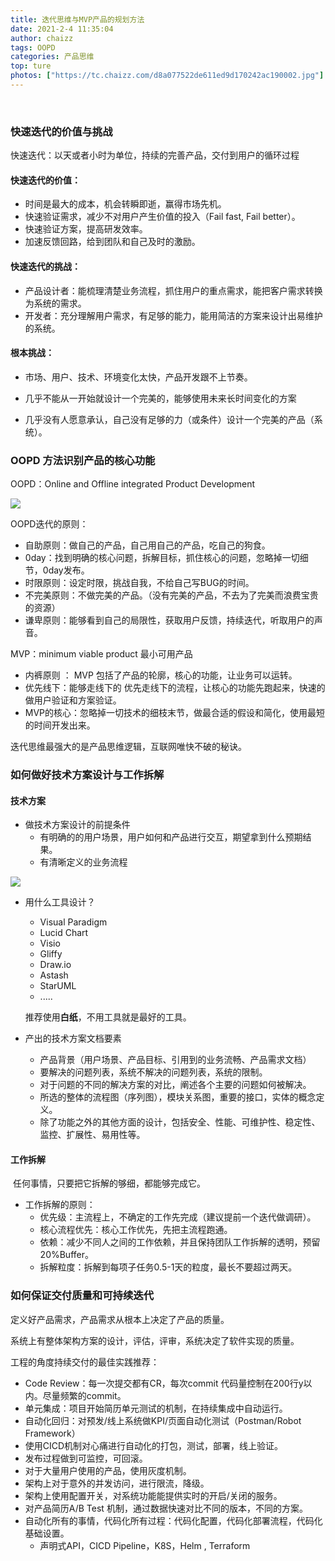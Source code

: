 ```yaml
---
title: 迭代思维与MVP产品的规划方法
date: 2021-2-4 11:35:04
author: chaizz
tags: OOPD
categories: 产品思维
top: ture
photos: ["https://tc.chaizz.com/d8a077522de611ed9d170242ac190002.jpg"]
---
```


​              

<!--more-->

### 快速迭代的价值与挑战

快速迭代：以天或者小时为单位，持续的完善产品，交付到用户的循环过程

#### 快速迭代的价值：

- 时间是最大的成本，机会转瞬即逝，赢得市场先机。
- 快速验证需求，减少不对用户产生价值的投入（Fail fast, Fail better）。
- 快速验证方案，提高研发效率。
- 加速反馈回路，给到团队和自己及时的激励。

#### 快速迭代的挑战：

- 产品设计者：能梳理清楚业务流程，抓住用户的重点需求，能把客户需求转换为系统的需求。
- 开发者：充分理解用户需求，有足够的能力，能用简洁的方案来设计出易维护的系统。

#### 根本挑战：

- 市场、用户、技术、环境变化太快，产品开发跟不上节奏。

- 几乎不能从一开始就设计一个完美的，能够使用未来长时间变化的方案

- 几乎没有人愿意承认，自己没有足够的力（或条件）设计一个完美的产品（系统）。



### OOPD 方法识别产品的核心功能

OOPD：Online and Offline integrated Product Development  

![](OOPD.png)

OOPD迭代的原则：

- 自助原则：做自己的产品，自己用自己的产品，吃自己的狗食。
- 0day：找到明确的核心问题，拆解目标，抓住核心的问题，忽略掉一切细节，0day发布。
- 时限原则：设定时限，挑战自我，不给自己写BUG的时间。
- 不完美原则：不做完美的产品。（没有完美的产品，不去为了完美而浪费宝贵的资源）
- 谦卑原则：能够看到自己的局限性，获取用户反馈，持续迭代，听取用户的声音。



MVP：minimum viable product 最小可用产品

- 内裤原则 ： MVP 包括了产品的轮廓，核心的功能，让业务可以运转。
- 优先线下：能够走线下的 优先走线下的流程，让核心的功能先跑起来，快速的做用户验证和方案验证。
- MVP的核心：忽略掉一切技术的细枝末节，做最合适的假设和简化，使用最短的时间开发出来。

迭代思维最强大的是产品思维逻辑，互联网唯快不破的秘诀。

### 如何做好技术方案设计与工作拆解

#### 技术方案

- 做技术方案设计的前提条件
  - 有明确的的用户场景，用户如何和产品进行交互，期望拿到什么预期结果。
  - 有清晰定义的业务流程

![](技术方案设计流程.png)

- 用什么工具设计？

  - Visual Paradigm
  - Lucid Chart
  - Visio
  - Gliffy
  - Draw.io
  - Astash
  - StarUML
  - .....

  推荐使用**白纸**，不用工具就是最好的工具。

- 产出的技术方案文档要素
  - 产品背景（用户场景、产品目标、引用到的业务流畅、产品需求文档）
  - 要解决的问题列表，系统不解决的问题列表，系统的限制。
  - 对于问题的不同的解决方案的对比，阐述各个主要的问题如何被解决。
  - 所选的整体的流程图（序列图），模块关系图，重要的接口，实体的概念定义。
  - 除了功能之外的其他方面的设计，包括安全、性能、可维护性、稳定性、监控、扩展性、易用性等。

#### 工作拆解

​	任何事情，只要把它拆解的够细，都能够完成它。

- 工作拆解的原则：
  - 优先级：主流程上，不确定的工作先完成（建议提前一个迭代做调研）。
  - 核心流程优先：核心工作优先，先把主流程跑通。
  - 依赖：减少不同人之间的工作依赖，并且保持团队工作拆解的透明，预留20%Buffer。
  - 拆解粒度：拆解到每项子任务0.5-1天的粒度，最长不要超过两天。

### 如何保证交付质量和可持续迭代

定义好产品需求，产品需求从根本上决定了产品的质量。

系统上有整体架构方案的设计，评估，评审，系统决定了软件实现的质量。

工程的角度持续交付的最佳实践推荐：

-  Code Review：每一次提交都有CR，每次commit 代码量控制在200行y以内。尽量频繁的commit。
- 单元集成：项目开始简历单元测试的机制，在持续集成中自动运行。
- 自动化回归：对预发/线上系统做KPI/页面自动化测试（Postman/Robot Framework）
- 使用CICD机制对心痛进行自动化的打包，测试，部署，线上验证。
- 发布过程做到可监控，可回滚。
- 对于大量用户使用的产品，使用灰度机制。
- 架构上对于意外的并发访问，进行限流，降级。
- 架构上使用配置开关，对系统功能能提供实时的开启/关闭的服务。
- 对产品简历A/B Test 机制，通过数据快速对比不同的版本，不同的方案。
- 自动化所有的事情，代码化所有过程：代码化配置，代码化部署流程，代码化基础设置。
  - 声明式API，CICD Pipeline，K8S，Helm , Terraform









